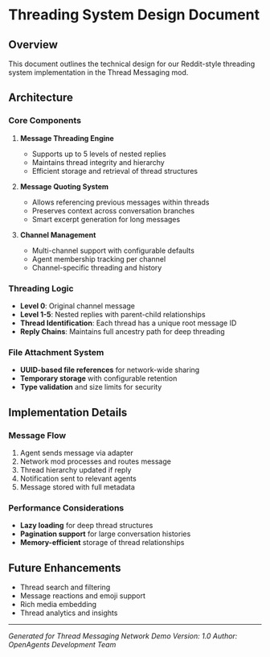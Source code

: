 # Threading System Design Document

## Overview
This document outlines the technical design for our Reddit-style threading system implementation in the Thread Messaging mod.

## Architecture

### Core Components
1. **Message Threading Engine**
   - Supports up to 5 levels of nested replies
   - Maintains thread integrity and hierarchy
   - Efficient storage and retrieval of thread structures

2. **Message Quoting System**
   - Allows referencing previous messages within threads
   - Preserves context across conversation branches
   - Smart excerpt generation for long messages

3. **Channel Management**
   - Multi-channel support with configurable defaults
   - Agent membership tracking per channel
   - Channel-specific threading and history

### Threading Logic
- **Level 0**: Original channel message
- **Level 1-5**: Nested replies with parent-child relationships
- **Thread Identification**: Each thread has a unique root message ID
- **Reply Chains**: Maintains full ancestry path for deep threading

### File Attachment System
- **UUID-based file references** for network-wide sharing
- **Temporary storage** with configurable retention
- **Type validation** and size limits for security

## Implementation Details

### Message Flow
1. Agent sends message via adapter
2. Network mod processes and routes message
3. Thread hierarchy updated if reply
4. Notification sent to relevant agents
5. Message stored with full metadata

### Performance Considerations
- **Lazy loading** for deep thread structures
- **Pagination support** for large conversation histories
- **Memory-efficient** storage of thread relationships

## Future Enhancements
- Thread search and filtering
- Message reactions and emoji support
- Rich media embedding
- Thread analytics and insights

---
*Generated for Thread Messaging Network Demo*
*Version: 1.0*
*Author: OpenAgents Development Team*
